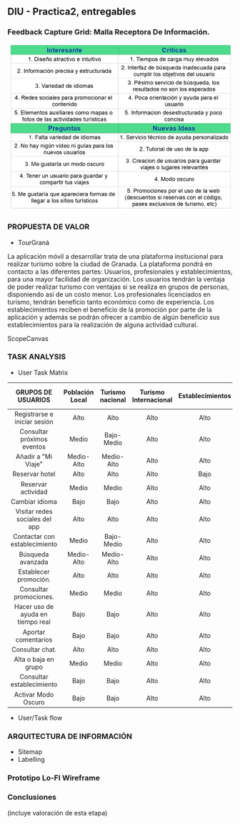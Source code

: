 ## DIU - Practica2, entregables

### Feedback Capture Grid: Malla Receptora De Información.
![ScreenShot](imgs/FeedbackCaptureGrid.jpg)

### PROPUESTA DE VALOR

* TourGraná

La aplicación móvil a desarrollar trata de una plataforma insitucional para realizar turismo sobre la ciudad de Granada. La plataforma pondrá en contacto a las diferentes partes: Usuarios, profesionales y establecimientos, para una mayor facilidad de organización. Los usuarios tendrán la ventaja de poder realizar turismo con ventajas si se realiza en grupos de personas, disponiendo así de un costo menor. Los profesionales licenciados en turismo, tendrán beneficio tanto económico como de experiencia. Los establecimientos reciben el beneficio de la promoción por parte de la aplicación y además se podrán ofrecer a cambio de algún beneficio sus establecimientos para la realización de alguna actividad cultural.

ScopeCanvas

### TASK ANALYSIS

* User Task Matrix 

|GRUPOS DE USUARIOS                 | Población Local | Turismo nacional     | Turismo Internacional  | Establecimientos   | Usuarios no registrados  |
| :------:                          | :------:        | :------:             |  :------:              | :------:           |  :------:                |
| Registrarse e iniciar sesión      | Alto            |  Alto                |     Alto               | Alto               | NO                       |
| Consultar próximos eventos        | Medio           |  Bajo-Medio          |     Alto               | Alto               | NO                       |
| Añadir a "Mi Viaje"               | Medio-Alto      |  Medio-Alto          |     Alto               | Alto               | NO                       |
| Reservar hotel                    | Alto            |  Alto                |     Alto               | Bajo               | NO                       |
| Reservar actividad                | Medio           |  Medio               |     Alto               | Alto               | NO                       |
| Cambiar idioma                    | Bajo            |  Bajo                |     Alto               | Alto               | NO                       |
| Visitar redes sociales del app    | Alto            |  Alto                |     Alto               | Alto               | NO                       |
| Contactar con establecimiento     | Medio           |  Bajo-Medio          |     Alto               | Alto               | NO                       |
| Búsqueda avanzada                 | Medio-Alto      |  Medio-Alto          |     Alto               | Alto               | NO                       |
| Establecer promoción.             | Alto            |  Alto                |     Alto               | Alto               | NO                       |
| Consultar promociones.            | Medio           |  Medio               |     Alto               | Alto               | NO                       |
| Hacer uso de ayuda en tiempo real | Bajo            |  Bajo                |     Alto               | Alto               | NO                       |
| Aportar comentarios               | Bajo            |  Bajo                |     Alto               | Alto               | NO                       |
| Consultar chat.                   | Alto            |  Alto                |     Alto               | Alto               | NO                       |
| Alta o baja en grupo              | Medio           |  Medio               |     Alto               | Alto               | NO                       |
| Consultar establecimiento         | Bajo            |  Bajo                |     Alto               | Alto               | NO                       |
| Activar Modo Oscuro               | Bajo            |  Bajo                |     Alto               | Alto               | NO                       |


* User/Task flow


### ARQUITECTURA DE INFORMACIÓN

* Sitemap 
* Labelling 


### Prototipo Lo-FI Wireframe 


### Conclusiones  
(incluye valoración de esta etapa)
